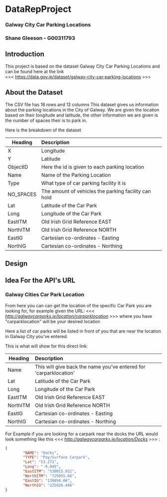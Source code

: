 # DataRepProject

### Galway City Car Parking Locations

### Shane Gleeson - G00311793

## Introduction
This project is based on the dataset Galway City Car Parking Locations and can be found here at the link  
<<< https://data.gov.ie/dataset/galway-city-car-parking-locations >>>

## About the Dataset
The CSV file has 18 rows and 12 columns
This dataset gives us information about the parking locations in the City of Galway. We are given the location based on their longitude and latitude, the other information we are given is the number of spaces their is to park in.

Here is the breakdown of the dataset
 
 
|Heading | Description  |
|---------|:-----------|
| X | Longitude |
| Y | Latitude |
| ObjectID | Here the id is given to each parking location |
| Name |  Name of the Parking Location|
| Type | What type of car parking facility it is |
| NO_SPACES | The amount of vehicles the parking facility can hold |
| Lat | Latitude of the Car Park |
| Long | Longitude of the Car Park |
| EastITM | Old Irish Grid Reference EAST |
| NorthITM | Old Irish Grid Reference NORTH |
| EastIG |  Cartesian co-ordinates - Easting |
| NorthIG |  Cartesian co-ordinates - Northing |

## Design 
## Idea For the API's URL

### Galway Cities Car Park Location

From here you can can get the location of the specific Car Park you are looking for, for example given the URL: 
<<< *http://galwaycarparks.ie/location/carparklocation* >>> where you have "carparklocation" will be your desired location

Here a list of car parks will be listed in front of you that are near the location in Galway City you've entered.

This is what will show for this direct link:

|Heading | Description  |
|---------|:-----------|
| Name | This will give back the name you've entered for 'carparklocation' |
| Lat | Latitude of the Car Park |
| Long | Longitude of the Car Park |
| EastITM | Old Irish Grid Reference EAST |
| NorthITM | Old Irish Grid Reference NORTH |
| EastIG |  Cartesian co-ordinates - Easting |
| NorthIG |  Cartesian co-ordinates - Northing |

For Example if you are looking for a carpark near the docks the URL would look something like this 
<<< *http://galwaycarparks.ie/location/Docks* >>> :

```json
{
        "NAME": "Docks",
        "TYPE": "Pay/Surface Carpark",
        "Lat": "53.271",
        "Long": "-9.049",
        "EastITM": "530015.932",
        "NorthITM": "725055.66",
        "EastIG": "130050.06",
        "NorthIG": "225026.446"
}
```
